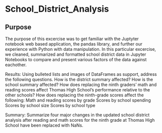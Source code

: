 # School_District_Analysis

## Purpose

The purpose of this excercise was to get familiar with the Juptyter notebook web based application, the pandas library, and further our experience with Python with data manipulation. In this particular excercise, we cleaned, summarized and formatted school district data in Jupyter Notebooks to compare and present various factors of the data against eachother.

Results: Using bulleted lists and images of DataFrames as support, address the following questions.
How is the district summary affected?
How is the school summary affected?
How does replacing the ninth graders’ math and reading scores affect Thomas High School’s performance relative to the other schools?
How does replacing the ninth-grade scores affect the following:
Math and reading scores by grade
Scores by school spending
Scores by school size
Scores by school type

Summary: Summarize four major changes in the updated school district analysis after reading and math scores for the ninth grade at Thomas High School have been replaced with NaNs.
